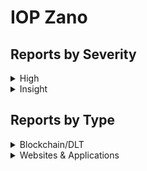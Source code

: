 # IOP Zano

## Reports by Severity

<details>

<summary>High</summary>

* \#40530 \[W\&A-High] JWT Salt Expiration isn't entirely correct in wallet\_rpc\_server::auth\_http\_request

</details>

<details>

<summary>Insight</summary>

* \#40794 \[W\&A-Insight] Unsecured Wallet Voting Configuration Allows Unauthorized Vote Manipulation Despite Password Protection
* \#40970 \[BC-Insight] Double spending by using 0-point stealth address and signature elements in CLSAG-GGX proof verification
* \#40990 \[BC-Insight] Security best practices
* \#41027 \[BC-Insight] Breaking asset surjection proof assumptions

</details>

## Reports by Type

<details>

<summary>Blockchain/DLT</summary>

* \#40970 \[BC-Insight] Double spending by using 0-point stealth address and signature elements in CLSAG-GGX proof verification
* \#40990 \[BC-Insight] Security best practices
* \#41027 \[BC-Insight] Breaking asset surjection proof assumptions

</details>

<details>

<summary>Websites &#x26; Applications</summary>

* \#40794 \[W\&A-Insight] Unsecured Wallet Voting Configuration Allows Unauthorized Vote Manipulation Despite Password Protection
* \#40530 \[W\&A-High] JWT Salt Expiration isn't entirely correct in wallet\_rpc\_server::auth\_http\_request

</details>
